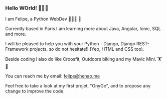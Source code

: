 ### Hello WOrld! 👋👋👋

I am Felipe, a Python WebDev  👨🏻‍💻 🐍 

Currently based in Paris I am learning more about Java, Angular, Ionic, SQL and more.

I will be pleased to help you with your Python - Django, Django REST-Framework projects, so do not hesitate!! (Yep, HTML and CSS too). 

Beside coding I also do like Croosfit, Outdoors biking and my Mavic Mini.  🏋️  🚵

You can reach me by email: felipe@henao.me  

Feel free to take a look at my first projet, "OnyGo", and to propose any change to improve the code. 


